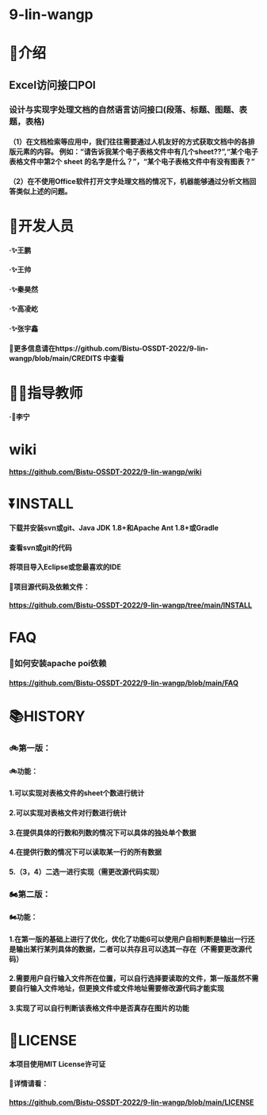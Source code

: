 # 9-lin-wangp
# 📖介绍
## Excel访问接口POI
### 设计与实现字处理文档的自然语言访问接口(段落、标题、图题、表题，表格) 
#### （1）在文档检索等应用中，我们往往需要通过人机友好的方式获取文档中的各排版元素的内容。 例如：“请告诉我某个电子表格文件中有几个sheet??”,“某个电子表格文件中第2个 sheet 的名字是什么？”，“某个电子表格文件中有没有图表？”
#### （2）在不使用Office软件打开文字处理文档的情况下，机器能够通过分析文档回答类似上述的问题。
# 🫥开发人员
#### ·✨王鹏
#### ·✨王帅
#### ·✨秦昊然
#### ·✨高凌屹
#### ·✨张宇鑫
#### 🔎更多信息请在https://github.com/Bistu-OSSDT-2022/9-lin-wangp/blob/main/CREDITS 中查看
# 👨‍🏫指导教师
#### ·🌟李宁
# wiki
#### https://github.com/Bistu-OSSDT-2022/9-lin-wangp/wiki
# ⏬INSTALL
#### 下载并安装svn或git、Java JDK 1.8+和Apache Ant 1.8+或Gradle
#### 查看svn或git的代码
#### 将项目导入Eclipse或您最喜欢的IDE
#### 🔎项目源代码及依赖文件：
#### https://github.com/Bistu-OSSDT-2022/9-lin-wangp/tree/main/INSTALL
# FAQ
### 🔎如何安装apache poi依赖
#### https://github.com/Bistu-OSSDT-2022/9-lin-wangp/blob/main/FAQ
# 📚HISTORY
### 🚲第一版：
#### 🚲功能：
#### 1.可以实现对表格文件的sheet个数进行统计
#### 2.可以实现对表格文件对行数进行统计
#### 3.在提供具体的行数和列数的情况下可以具体的独处单个数据
#### 4.在提供行数的情况下可以读取某一行的所有数据
#### 5.（3，4）二选一进行实现（需更改源代码实现）
### 🏍第二版：
#### 🏍功能：
#### 1.在第一版的基础上进行了优化，优化了功能6可以使用户自相判断是输出一行还是输出某行某列具体的数据，二者可以共存且可以选其一存在（不需要更改源代码）
#### 2.需要用户自行输入文件所在位置，可以自行选择要读取的文件，第一版虽然不需要自行输入文件地址，但更换文件或文件地址需要修改源代码才能实现
#### 3.实现了可以自行判断该表格文件中是否真存在图片的功能
# 🪪LICENSE
#### 本项目使用MIT License许可证
#### 🔎详情请看：
#### https://github.com/Bistu-OSSDT-2022/9-lin-wangp/blob/main/LICENSE

